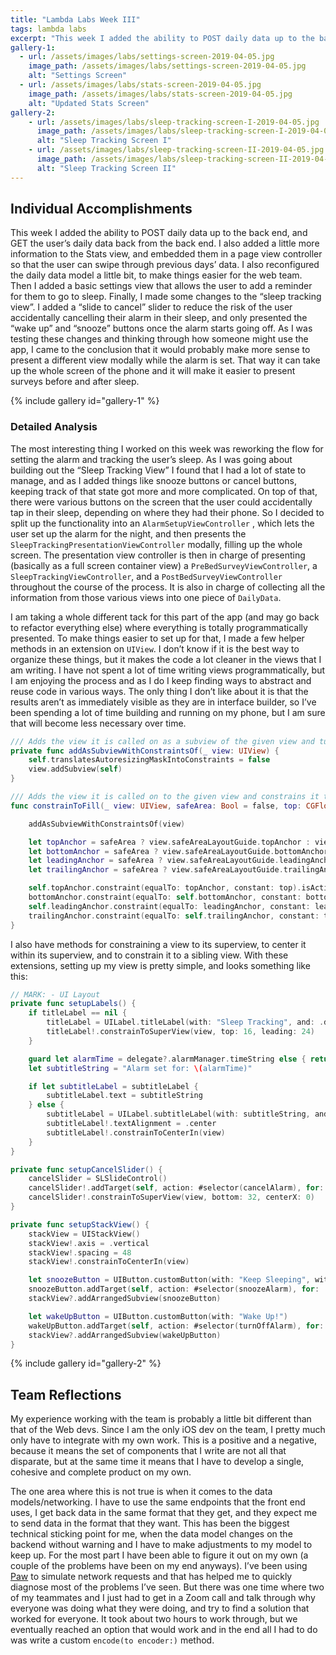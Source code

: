 ```yaml
---
title: "Lambda Labs Week III"
tags: lambda labs
excerpt: "This week I added the ability to POST daily data up to the back end, and GET the user’s daily data back from the back end. I also added a little more information to the Stats view, and embedded them in a page view controller so that the user can swipe through previous days’ data."
gallery-1:
  - url: /assets/images/labs/settings-screen-2019-04-05.jpg
    image_path: /assets/images/labs/settings-screen-2019-04-05.jpg
    alt: "Settings Screen"
  - url: /assets/images/labs/stats-screen-2019-04-05.jpg
    image_path: /assets/images/labs/stats-screen-2019-04-05.jpg
    alt: "Updated Stats Screen"
gallery-2:
    - url: /assets/images/labs/sleep-tracking-screen-I-2019-04-05.jpg
      image_path: /assets/images/labs/sleep-tracking-screen-I-2019-04-05.jpg
      alt: "Sleep Tracking Screen I"
    - url: /assets/images/labs/sleep-tracking-screen-II-2019-04-05.jpg
      image_path: /assets/images/labs/sleep-tracking-screen-II-2019-04-05.jpg
      alt: "Sleep Tracking Screen II"
---
```

## Individual Accomplishments

This week I added the ability to POST daily data up to the back end, and GET the user’s daily data back from the back end. I also added a little more information to the Stats view, and embedded them in a page view controller so that the user can swipe through previous days’ data. I also reconfigured the daily data model a little bit, to make things easier for the web team. Then I added a basic settings view that allows the user to add a reminder for them to go to sleep. Finally, I made some changes to the “sleep tracking view”. I added a “slide to cancel” slider to reduce the risk of the user  accidentally cancelling their alarm in their sleep, and only presented the “wake up” and “snooze” buttons once the alarm starts going off. As I was testing these changes and thinking through how someone might use the app, I came to the conclusion that it would probably make more sense to present a different view modally while the alarm is set. That way it can take up the whole screen of the phone and it will make it easier to present surveys before and after sleep.

{% include gallery id="gallery-1" %}

### Detailed Analysis
The most interesting thing I worked on this week was reworking the flow for setting the alarm and tracking the user’s sleep. As I was going about building out the “Sleep Tracking View” I found that I had a lot of state to manage,  and as I added things like snooze buttons or cancel buttons, keeping track of that state got more and more complicated. On top of that, there were various buttons on the screen that the user could accidentally tap in their sleep, depending on where they had their phone. So I decided to split up the functionality into an `AlarmSetupViewController` , which lets the user set up the alarm for the night, and then presents the `SleepTrackingPresentationViewController` modally, filling up the whole screen. The presentation view controller is then in charge of presenting (basically as a full screen container view) a `PreBedSurveyViewController`, a `SleepTrackingViewController`, and a `PostBedSurveyViewController` throughout the course of the process. It is also in charge of collecting all the information from those various views into one piece of `DailyData`.

I am taking a whole different tack for this part of the app (and may go back to refactor everything else) where everything is totally programmatically presented. To make things easier to set up for that, I made a few helper methods in an extension on `UIView`. I don’t know if it is the best way to organize these things, but it makes the code a lot cleaner in the views that I am writing. I have not spent a lot of time writing views programmatically, but I am enjoying the process and as I do I keep finding ways to abstract and reuse code in various ways. The only thing I don’t like about it is that the results aren’t as immediately visible as they are in interface builder, so I’ve been spending a lot of time building and running on my phone, but I am sure that will become less necessary over time.

```swift
/// Adds the view it is called on as a subview of the given view and turns translatesAutoresizingMaskIntoConstraints off
private func addAsSubviewWithConstraintsOf(_ view: UIView) {
    self.translatesAutoresizingMaskIntoConstraints = false
    view.addSubview(self)
}

/// Adds the view it is called on to the given view and constrains it to fill that view, with options to use the view's safe area and offsets from each side.
func constrainToFill(_ view: UIView, safeArea: Bool = false, top: CGFloat = 0.0, bottom: CGFloat = 0.0, leading: CGFloat = 0.0, trailing: CGFloat = 0.0) {

    addAsSubviewWithConstraintsOf(view)

    let topAnchor = safeArea ? view.safeAreaLayoutGuide.topAnchor : view.topAnchor
    let bottomAnchor = safeArea ? view.safeAreaLayoutGuide.bottomAnchor : view.bottomAnchor
    let leadingAnchor = safeArea ? view.safeAreaLayoutGuide.leadingAnchor : view.leadingAnchor
    let trailingAnchor = safeArea ? view.safeAreaLayoutGuide.trailingAnchor : view.trailingAnchor

    self.topAnchor.constraint(equalTo: topAnchor, constant: top).isActive = true
    bottomAnchor.constraint(equalTo: self.bottomAnchor, constant: bottom).isActive = true
    self.leadingAnchor.constraint(equalTo: leadingAnchor, constant: leading).isActive = true
    trailingAnchor.constraint(equalTo: self.trailingAnchor, constant: trailing).isActive = true
}
```

I also have methods for constraining a view to its superview, to center it within its superview, and to constrain it to a sibling view. With these extensions, setting up my view is pretty simple, and looks something like this:

```swift
// MARK: - UI Layout
private func setupLabels() {
    if titleLabel == nil {
        titleLabel = UILabel.titleLabel(with: "Sleep Tracking", and: .darkBlue)
        titleLabel!.constrainToSuperView(view, top: 16, leading: 24)
    }

    guard let alarmTime = delegate?.alarmManager.timeString else { return }
    let subtitleString = "Alarm set for: \(alarmTime)"

    if let subtitleLabel = subtitleLabel {
        subtitleLabel.text = subtitleString
    } else {
        subtitleLabel = UILabel.subtitleLabel(with: subtitleString, and: .darkBlue)
        subtitleLabel!.textAlignment = .center
        subtitleLabel!.constrainToCenterIn(view)
    }
}

private func setupCancelSlider() {
    cancelSlider = SLSlideControl()
    cancelSlider!.addTarget(self, action: #selector(cancelAlarm), for: .valueChanged)
    cancelSlider!.constrainToSuperView(view, bottom: 32, centerX: 0)
}

private func setupStackView() {
    stackView = UIStackView()
    stackView!.axis = .vertical
    stackView!.spacing = 48
    stackView!.constrainToCenterIn(view)

    let snoozeButton = UIButton.customButton(with: "Keep Sleeping", with: .negative)
    snoozeButton.addTarget(self, action: #selector(snoozeAlarm), for: .touchUpInside)
    stackView?.addArrangedSubview(snoozeButton)

    let wakeUpButton = UIButton.customButton(with: "Wake Up!")
    wakeUpButton.addTarget(self, action: #selector(turnOffAlarm), for: .touchUpInside)
    stackView?.addArrangedSubview(wakeUpButton)
}
```

{% include gallery id="gallery-2" %}

## Team Reflections
My experience working with the team is probably a little bit different than that of the Web devs. Since I am the only iOS dev on the team, I pretty much only have to integrate with my own work. This is a positive and a negative, because it means the set of components that I write are not all that disparate, but at the same time it means that I have to develop a single, cohesive and complete product on my own.

The one area where this is not true is when it comes to the data models/networking. I have to use the same endpoints that the front end uses, I get back data in the same format that they get, and they expect me to send data in the format that they want. This has been the biggest technical sticking point for me, when the data model changes on the backend without warning and I have to make adjustments to my model to keep up. For the most part I have been able to figure it out on my own (a couple of the problems have been on my end anyways). I’ve been using [Paw](https://paw.cloud/) to simulate network requests and that has helped me to quickly diagnose most of the problems I’ve seen. But there was one time where two of my teammates and I just had to get in a Zoom call and talk through why everyone was doing what they were doing, and try to find a solution that worked for everyone. It took about two hours to work through, but we eventually reached an option that would work and in the end all I had to do was write a custom `encode(to encoder:)` method.
